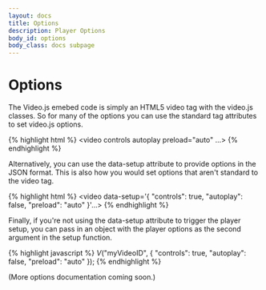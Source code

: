```yaml
---
layout: docs
title: Options
description: Player Options
body_id: options
body_class: docs subpage
---
```


Options
=======

The Video.js emebed code is simply an HTML5 video tag with the video.js classes. So for many of the options you can use the standard tag attributes to set video.js options.

{% highlight html %}
<video controls autoplay preload="auto" ...>
{% endhighlight %}

Alternatively, you can use the data-setup attribute to provide options in the JSON format. This is also how you would set options that aren't standard to the video tag.

{% highlight html %}
<video data-setup='{ "controls": true, "autoplay": false, "preload": "auto" }'...>
{% endhighlight %}

Finally, if you're not using the data-setup attribute to trigger the player setup, you can pass in an object with the player options as the second argument in the setup function.

{% highlight javascript %}
_V_("myVideoID", { "controls": true, "autoplay": false, "preload": "auto" });
{% endhighlight %}

(More options documentation coming soon.)